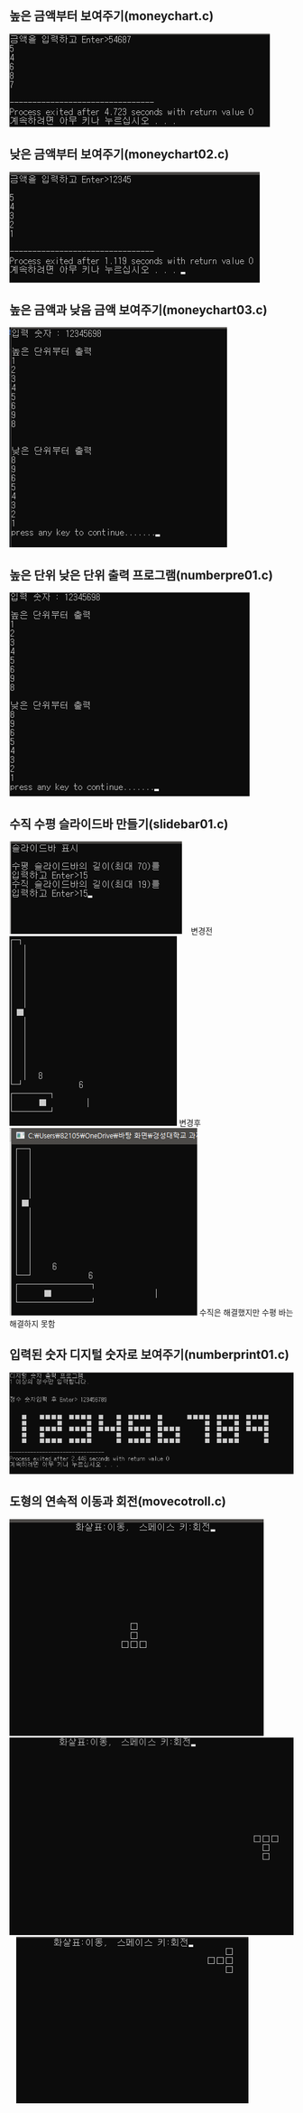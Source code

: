 ## 높은 금액부터 보여주기(moneychart.c)
![높은 금액부터 보여주기](./img/moneychart01.png)

## 낮은 금액부터 보여주기(moneychart02.c)
![낮은 금액부터 보여주기](./img/moneychart02.png)

## 높은 금액과 낮음 금액 보여주기(moneychart03.c)
![높은금액 낮은 금액 출력](./img/moneychart03.png)

## 높은 단위 낮은 단위 출력 프로그램(numberpre01.c)
![이미지 이름 입력하기](./img/highlow.png)

## 수직 수평 슬라이드바 만들기(slidebar01.c)

![슬라이드바 이미지1](./img/slidebar1.png) &nbsp;&nbsp; 
변경전
![슬라이드바 이미지2](./img/slidebar2.png)
변경후
![슬라이드바 이미지3](./img/slidebar3.png)
수직은 해결했지만 수평 바는 해결하지 못함

## 입력된 숫자 디지털 숫자로 보여주기(numberprint01.c)
![숫자 프린트](./img/Numberprint01.png)

## 도형의 연속적 이동과 회전(movecotroll.c)
![동형이동이미지1](./img/movecontroll01.png) &nbsp;&nbsp;  ![도형이동이미지2](./img/movecontroll02.png) &nbsp;&nbsp;  ![도형이동이미지3](./img/movecontroll03.png)
